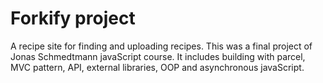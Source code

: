# Forkify project

A recipe site for finding and uploading recipes.
This was a final project of Jonas Schmedtmann javaScript course.
It includes building with parcel, MVC pattern, API, external libraries, OOP and asynchronous javaScript.
